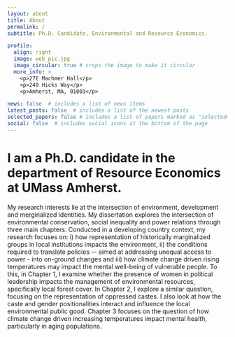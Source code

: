 ```yaml
---
layout: about
title: About
permalink: /
subtitle: Ph.D. Candidate, Environmental and Resource Economics.

profile:
  align: right
  image: web_pic.jpg
  image_circular: true # crops the image to make it circular
  more_info: >
    <p>27E Machmer Hall</p>
    <p>240 Hicks Way</p>
    <p>Amherst, MA, 01003</p>

news: false  # includes a list of news items
latest_posts: false  # includes a list of the newest posts
selected_papers: false # includes a list of papers marked as "selected={true}"
social: false  # includes social icons at the bottom of the page
---
```


# I am a Ph.D. candidate in the department of Resource Economics at UMass Amherst. 
My research interests lie at the intersection of environment, development and merginalized identities. My dissertation explores the intersection of environmental conservation, social inequality and power relations through three main chapters. Conducted in a developing country context, my research focuses on: i) how representation of historically marginalized groups in local institutions impacts the environment, ii) the conditions required to translate policies -- aimed at addressing unequal access to power - into on-ground changes and iii) how climate change driven rising temperatures may impact the mental well-being of vulnerable people. To this, in Chapter 1, I examine whether the presence of women in political leadership impacts the management of environmental resources, specifically local forest cover. In Chapter 2, I explore a similar question, focusing on the representation of oppressed castes. I also look at how the caste and gender positionalities interact and influence the local environmental public good. Chapter 3 focuses on the question of how climate change driven increasing temperatures impact mental health, particularly in aging populations.
